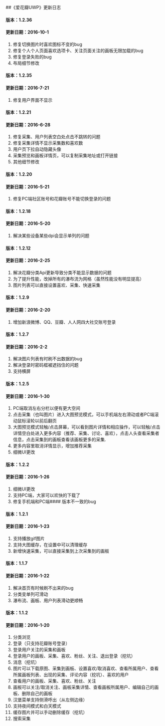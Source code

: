 ﻿##《爱花瓣UWP》更新日志

#### 版本：1.2.36
#### 更新日期：2016-10-1
1. 修复切换图片时喜欢图标不变的bug
2. 修复个人个人页面喜欢选项卡、关注页面关注的画板无限加载的bug
3. 修复登录失败的bug
4. 布局细节修改

#### 版本：1.2.35
#### 更新日期：2016-7-21
1. 修复用户界面不显示

#### 版本：1.2.21
#### 更新日期：2016-6-28
1. 修复采集、用户列表空白处点击不跳转的问题
2. 修复采集详情不显示采集数和喜欢数
3. 用户页下拉自动隐藏头像
4. 采集预览和画板详情页，可以复制采集地址或打开链接
5. 其他细节修改

#### 版本：1.2.20
#### 更新日期：2016-5-21
1. 修复PC端社区账号和花瓣账号不能切换登录的问题

#### 版本：1.2.18
#### 更新日期：2016-5-20
1. 解决某些设备某些dpi会显示单列的问题

#### 版本：1.2.12
#### 更新日期：2016-2-25
1. 解决花瓣分类Api更新导致分类不能显示数据的问题
2. 为了提升性能，改掉所有的瀑布流为网格（虽然性能没有明显提高）
3. 图片列表可以直接设置喜欢、采集、快速采集

#### 版本：1.2.9
#### 更新日期：2016-2-20
1. 增加新浪微博、QQ、豆瓣、人人网四大社交账号登录

#### 版本：1.2.7
#### 更新日期：2016-2-2
1. 解决图片列表有时刷不出数据的bug
2. 解决登录时密码框被遮挡住的问题
3. 支持横屏

#### 版本：1.2.5
#### 更新日期：2016-1-30
1. PC端取消左右分栏以便有更大空间
2. 点击采集（也叫图片）进入大图预览模式，可以手机端左右滑动或者PC端滚动鼠标滚轮以前后翻页
3. 大图预览模式轻触/点击屏幕，可以看到图片详情和相应操作，可以轻触/点击详情空白处进入更多内容（推荐、采集、讨论、喜欢），点击人头查看采集者信息，点击采集到的画板查看该画板更多的采集.
4. 更多内容里取消详情显示，增加推荐采集
5. 细微UI更改

#### 版本：1.2.2
#### 更新日期：2016-1-26
1. 细微UI更改
2. 支持PC端，大家可以欢快的下载了
3. 修复手机端和PC端#### 版本不一致的bug

#### 版本：1.2.1
#### 更新日期：2016-1-23
1. 支持播放gif图片
2. 支持大图缓存，在设置中可以清理缓存
3. 新增快速采集，可以直接采集到上次采集到的画板

#### 版本：1.1.7
#### 更新日期：2016-1-22
1. 解决首页有时候刷不出来的bug
2. 分类变单列可滑动
3. 瀑布流、画板、用户列表滑动更顺畅

#### 版本：1.1.2
#### 更新日期：2016-1-20
1. 分类浏览
2. 登录（只支持花瓣账号登录）
3. 登录用户关注的采集和画板
4. 登录用户的画板、采集、喜欢、粉丝、关注、退出登录（挖坑）
5. 消息（挖坑）
6. 图片可以下载原图、采集到画板、设置喜欢/取消喜欢、查看所属用户、查看所属画板列表、出现的采集、评论内容（挖坑）、喜欢的用户
7. 查看用户的画板、采集、喜欢、粉丝、关注
8. 画板可以关注/取消关注、画板采集详情、查看画板所属用户、编辑自己的画板、删除自己的画板
9. 汉堡菜单支持侧滑呼出（从左侧边缘）
10. 支持夜间模式和白天模式
11. 缓存图片并可以手动删除缓存（挖坑）
12. 搜索采集